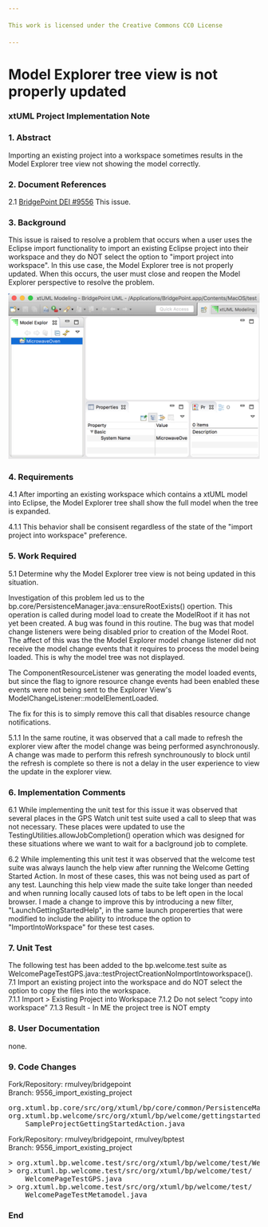 ```yaml
---

This work is licensed under the Creative Commons CC0 License

---
```


# Model Explorer tree view is not properly updated  
### xtUML Project Implementation Note

### 1. Abstract

Importing an existing project into a workspace sometimes results in the Model Explorer tree view not showing the model correctly.  

### 2. Document References

<a id="2.1"></a>2.1 [BridgePoint DEI #9556](https://support.onefact.net/issues/9556) This issue.  

### 3. Background

This issue is raised to resolve a problem that occurs when a user uses the Eclipse import functionality to import an existing
Eclipse project into their workspace and they do NOT select the option to "import project into workspace". In this use case, the Model Explorer tree is not properly updated. When this occurs, the user must close and reopen the Model Explorer perspective to resolve the problem.  

![Image showing the problem](9556_before_fix.png)

### 4. Requirements

4.1 After importing an existing workspace which contains a xtUML model into 
Eclipse, the Model Explorer tree shall show the full model when the tree is expanded.  

4.1.1 This behavior shall be consisent regardless of the state of the "import project into workspace" preference.


### 5. Work Required

5.1 Determine why the Model Explorer tree view is not being updated in this situation.  

Investigation of this problem led us to the bp.core/PersistenceManager.java::ensureRootExists() opertion. 
This operation is called during model load to create the ModelRoot if it has not yet been created. A bug was found 
in this routine. The bug was that model change listeners were being disabled prior to creation of the Model Root. The affect of this was the the Model Explorer model change listener did not receive the model change events that it requires to process the model being loaded. This is why the model tree was not displayed.  

The ComponentResourceListener was generating the model loaded events, but since the flag to ignore
resource change events had been enabled these events were not being sent to the Explorer View's 
ModelChangeListener::modelElementLoaded.

The fix for this is to simply remove this call that disables resource change notifications.

5.1.1 In the same routine, it was observed that a call made to refresh the explorer view after the model change was being performed asynchronously. A change was made to perform this refresh synchrounously to block until the refresh is complete so there is not a delay in the user experience to view the update in the explorer view.  


### 6. Implementation Comments

6.1 While implementing the unit test for this issue it was observed that several 
places in the GPS Watch unit test suite used a call to sleep that was not necessary. 
These places were updated to use the TestingUtilities.allowJobCompletion() operation 
which was designed for these situations where we want to wait for a baclground job to complete.  

6.2 While implementing this unit test it was observed that the welcome test suite was always launch the 
help view after running the Welcome Getting Started Action. In most of these cases, this was not being 
used as part of any test. Launching this help view made the suite take longer than needed and when 
running locally caused lots of tabs to be left open in the local browser. I made a change to improve
this by introducing a new filter, "LaunchGettingStartedHelp", in the same launch propererties that were 
modified to include the ability to introduce the option to "ImportIntoWorkspace" for these test cases.  

### 7. Unit Test

The following test has been added to the bp.welcome.test suite 
as WelcomePageTestGPS.java::testProjectCreationNoImportIntoworkspace().   
7.1 Import an existing project into the workspace and do NOT select the option to copy the files into the workspace.      
7.1.1 Import > Existing Project into Workspace
7.1.2 Do not select “copy into workspace”
7.1.3 Result - In ME the project tree is NOT empty


### 8. User Documentation

none. 

### 9. Code Changes

Fork/Repository: rmulvey/bridgepoint  
Branch: 9556_import_existing_project  

<pre>
org.xtuml.bp.core/src/org/xtuml/bp/core/common/PersistenceManager.java
org.xtuml.bp.welcome/src/org/xtuml/bp/welcome/gettingstarted/
    SampleProjectGettingStartedAction.java
</pre>

Fork/Repository: rmulvey/bridgepoint, rmulvey/bptest  
Branch: 9556_import_existing_project  

<pre>
> org.xtuml.bp.welcome.test/src/org/xtuml/bp/welcome/test/WelcomePageTest.java
> org.xtuml.bp.welcome.test/src/org/xtuml/bp/welcome/test/
    WelcomePageTestGPS.java
> org.xtuml.bp.welcome.test/src/org/xtuml/bp/welcome/test/
    WelcomePageTestMetamodel.java
</pre>

### End


